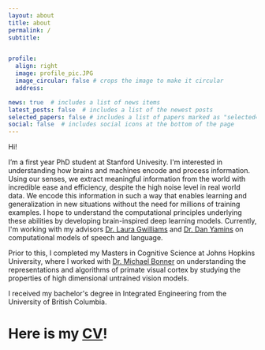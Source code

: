 ```yaml
---
layout: about
title: about
permalink: /
subtitle: 


profile:
  align: right
  image: profile_pic.JPG
  image_circular: false # crops the image to make it circular
  address: 

news: true  # includes a list of news items
latest_posts: false  # includes a list of the newest posts
selected_papers: false # includes a list of papers marked as "selected={true}"
social: false  # includes social icons at the bottom of the page
---
```



Hi!

I’m a first year PhD student at Stanford Univesity. I'm interested in understanding how brains and machines encode and process information. Using our senses, we extract meaningful information from the world with incredible ease and efficiency, despite the high noise level in real world data. We encode this information in such a way that enables learning and generalization in new situations without the need for millions of training examples. I hope to understand the computational principles underlying these abilities by developing brain-inspired deep learning models. Currently, I'm working with my advisors <a href="https://lauragwilliams.github.io/">Dr. Laura Gwilliams</a> and <a href="https://stanford.edu/~yamins/">Dr. Dan Yamins</a> on computational models of speech and language. 

Prior to this, I completed my Masters in Cognitive Science at Johns Hopkins University, where I worked with <a href="https://cogsci.jhu.edu/directory/michael-bonner/">Dr. Michael Bonner</a> on understanding the representations and algorithms of primate visual cortex by studying the properties of high dimensional untrained vision models. 

I received my bachelor's degree in Integrated Engineering from the University of British Columbia.

# Here is my <a href="https://akazemian.github.io/research/CV.pdf">CV</a>!






